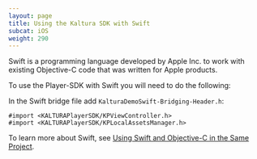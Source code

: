 ```yaml
---
layout: page
title: Using the Kaltura SDK with Swift
subcat: iOS
weight: 290
---
```


Swift is a programming language developed by Apple Inc. to work with existing Objective-C code that was written for Apple products.

To use the Player-SDK with Swift you will need to do the following:

In the Swift bridge file add `KalturaDemoSwift-Bridging-Header.h`:

```
#import <KALTURAPlayerSDK/KPViewController.h>
#import <KALTURAPlayerSDK/KPLocalAssetsManager.h>
```

To learn more about Swift, see [Using Swift and Objective-C in the Same Project](https://developer.apple.com/library/ios/documentation/Swift/Conceptual/BuildingCocoaApps/MixandMatch.html#//apple_ref/doc/uid/TP40014216-CH10-ID122).
